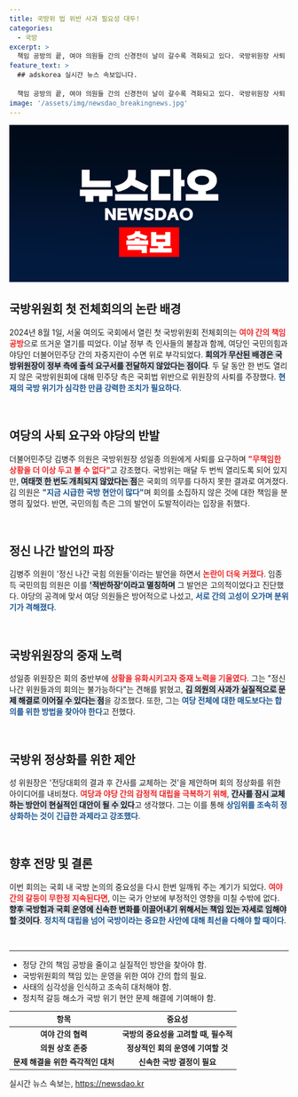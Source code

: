 ```yaml
---
title: 국방위 법 위반 사과 필요성 대두!
categories:
  - 국방
excerpt: >
  책임 공방의 끝, 여야 의원들 간의 신경전이 날이 갈수록 격화되고 있다. 국방위원장 사퇴 요구와 비난이 끊이지 않는 가운데, 군 문제는 파행 속에 대치되고 있다. 국회는 과연 언제 정상화될까?
feature_text: >
  ## adskorea 실시간 뉴스 속보입니다.

  책임 공방의 끝, 여야 의원들 간의 신경전이 날이 갈수록 격화되고 있다. 국방위원장 사퇴 요구와 비난이 끊이지 않는 가운데, 군 문제는 파행 속에 대치되고 있다. 국회는 과연 언제 정상화될까?
image: '/assets/img/newsdao_breakingnews.jpg'
---
```


<p><img src="/assets/img/newsdao_breakingnews.jpg" alt="adskorea 속보" /></p>

<h2 data-ke-size="size26">국방위원회 첫 전체회의의 논란 배경</h2>

<p data-ke-size="size16">2024년 8월 1일, 서울 여의도 국회에서 열린 첫 국방위원회 전체회의는 <b><span style="color: #ee2323;">여야 간의 책임 공방</span></b>으로 뜨거운 열기를 띠었다. 이날 정부 측 인사들의 불참과 함께, 여당인 국민의힘과 야당인 더불어민주당 간의 자중지란이 수면 위로 부각되었다. <b><span style="background-color: #21538527;">회의가 무산된 배경은 국방위원장이 정부 측에 출석 요구서를 전달하지 않았다는 점이다</span></b>. 두 달 동안 한 번도 열리지 않은 국방위원회에 대해 민주당 측은 국회법 위반으로 위원장의 사퇴를 주장했다. <b><span style="color: #1a5490;">현재의 국방 위기가 심각한 만큼 강력한 조치가 필요하다</span></b>.</p>

<p data-ke-size="size16">&nbsp;</p>

<h2 data-ke-size="size26">여당의 사퇴 요구와 야당의 반발</h2>

<p data-ke-size="size16">더불어민주당 김병주 의원은 국방위원장 성일종 의원에게 사퇴를 요구하며 <b><span style="color: #ee2323;">"무책임한 상황을 더 이상 두고 볼 수 없다"</span></b>고 강조했다. 국방위는 매달 두 번씩 열리도록 되어 있지만, <b><span style="background-color: #21538527;">여태껏 한 번도 개최되지 않았다는 점</span></b>은 국회의 의무를 다하지 못한 결과로 여겨졌다. 김 의원은 <b><span style="color: #1a5490;">"지금 시급한 국방 현안이 많다"</span></b>며 회의를 소집하지 않은 것에 대한 책임을 분명히 짚었다. 반면, 국민의힘 측은 그의 발언이 도발적이라는 입장을 취했다.</p>

<p data-ke-size="size16">&nbsp;</p>

<h2 data-ke-size="size26">정신 나간 발언의 파장</h2>

<p data-ke-size="size16">김병주 의원이 '정신 나간 국힘 의원들'이라는 발언을 하면서 <b><span style="color: #ee2323;">논란이 더욱 커졌다</span></b>. 임종득 국민의힘 의원은 이를 <b><span style="background-color: #21538527;">'적반하장'이라고 멸칭하며</span></b> 그 발언은 고의적이었다고 진단했다. 야당의 공격에 맞서 여당 의원들은 방어적으로 나섰고, <b><span style="color: #1a5490;">서로 간의 고성이 오가며 분위기가 격해졌다</span></b>.</p>

<p data-ke-size="size16">&nbsp;</p>

<h2 data-ke-size="size26">국방위원장의 중재 노력</h2>

<p data-ke-size="size16">성일종 위원장은 회의 중반부에 <b><span style="color: #ee2323;">상황을 유화시키고자 중재 노력을 기울였다</span></b>. 그는 "정신 나간 위원들과의 회의는 불가능하다"는 견해를 밝혔고, <b><span style="background-color: #21538527;">김 의원의 사과가 실질적으로 문제 해결로 이어질 수 있다는 점</span></b>을 강조했다. 또한, 그는 <b><span style="color: #1a5490;">여당 전체에 대한 매도보다는 합의를 위한 방법을 찾아야 한다</span></b>고 전했다.</p>

<p data-ke-size="size16">&nbsp;</p>

<h2 data-ke-size="size26">국방위 정상화를 위한 제안</h2>

<p data-ke-size="size16">성 위원장은 '전당대회의 결과 후 간사를 교체하는 것'을 제안하며 회의 정상화를 위한 아이디어를 내비쳤다. <b><span style="color: #ee2323;">여당과 야당 간의 감정적 대립을 극복하기 위해</span></b>, <b><span style="background-color: #21538527;">간사를 잠시 교체하는 방안이 현실적인 대안이 될 수 있다</span></b>고 생각했다. 그는 이를 통해 <b><span style="color: #1a5490;">상임위를 조속히 정상화하는 것이 긴급한 과제라고 강조했다</span></b>.</p>

<p data-ke-size="size16">&nbsp;</p>

<h2 data-ke-size="size26">향후 전망 및 결론</h2>

<p data-ke-size="size16">이번 회의는 국회 내 국방 논의의 중요성을 다시 한번 일깨워 주는 계기가 되었다. <b><span style="color: #ee2323;">여야 간의 갈등이 무한정 지속된다면</span></b>, 이는 국가 안보에 부정적인 영향을 미칠 수밖에 없다. <b><span style="background-color: #21538527;">향후 국방험과 국회 운영에 신속한 변화를 이끌어내기 위해서는 책임 있는 자세로 임해야 할 것이다</span></b>. <b><span style="color: #1a5490;">정치적 대립을 넘어 국방이라는 중요한 사안에 대해 최선을 다해야 할 때이다</span></b>.</p>

<p data-ke-size="size16">&nbsp;</p>

<hr>

<ul>
    <li>정당 간의 책임 공방을 줄이고 실질적인 방안을 찾아야 함.</li>
    <li>국방위원회의 책임 있는 운영을 위한 여야 간의 합의 필요.</li>
    <li>사태의 심각성을 인식하고 조속히 대처해야 함.</li>
    <li>정치적 갈등 해소가 국방 위기 현안 문제 해결에 기여해야 함.</li>
</ul>

<table style="width: 100%;">
    <thead>
        <tr>
            <th style="text-align: center;"><b>항목</b></th>
            <th style="text-align: center;"><b>중요성</b></th>
        </tr>
    </thead>
    <tbody>
        <tr>
            <td style="text-align: center; height: 17px;"><b>여야 간의 협력</b></td>
            <td style="text-align: center; height: 17px;"><b>국방의 중요성을 고려할 때, 필수적</b></td>
        </tr>
        <tr>
            <td style="text-align: center; height: 17px;"><b>의원 상호 존중</b></td>
            <td style="text-align: center; height: 17px;"><b>정상적인 회의 운영에 기여할 것</b></td>
        </tr>
        <tr>
            <td style="text-align: center; height: 17px;"><b>문제 해결을 위한 즉각적인 대처</b></td>
            <td style="text-align: center; height: 17px;"><b>신속한 국방 결정이 필요</b></td>
        </tr>
    </tbody>
</table>
실시간 뉴스 속보는, <a href="https://newsdao.kr" rel="dofollow">https://newsdao.kr</a>


